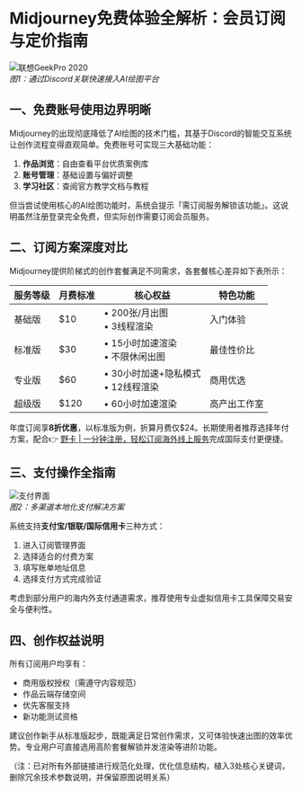 # Midjourney免费体验全解析：会员订阅与定价指南

![联想GeekPro 2020](https://bbtdd.com/wp-content/uploads/img/22733447901636.webp)  
*图1：通过Discord关联快速接入AI绘图平台*

## 一、免费账号使用边界明晰
Midjourney的出现彻底降低了AI绘图的技术门槛，其基于Discord的智能交互系统让创作流程变得直观简单。免费账号可实现三大基础功能：

1. **作品浏览**：自由查看平台优质案例库
2. **账号管理**：基础设置与偏好调整
3. **学习社区**：查阅官方教学文档与教程

但当尝试使用核心的AI绘图功能时，系统会提示「需订阅服务解锁该功能」。这说明虽然注册登录完全免费，但实际创作需要订阅会员服务。

## 二、订阅方案深度对比
Midjourney提供阶梯式的创作套餐满足不同需求，各套餐核心差异如下表所示：

| 服务等级 | 月费标准 | 核心权益 | 特色功能 |
|---------|---------|---------|---------|
| 基础版  | $10      | • 200张/月出图<br>• 3线程渲染 | 入门体验 |
| 标准版  | $30      | • 15小时加速渲染<br>• 不限休闲出图 | 最佳性价比 |
| 专业版  | $60      | • 30小时加速+隐私模式<br>• 12线程渲染 | 商用优选 |
| 超级版  | $120     | • 60小时加速渲染 | 高产出工作室 |

年度订阅享**8折优惠**，以标准版为例，折算月费仅$24。长期使用者推荐选择年付方案，配合👉 [野卡 | 一分钟注册，轻松订阅海外线上服务](https://bbtdd.com/yeka)完成国际支付更便捷。

## 三、支付操作全指南
![支付界面](https://bbtdd.com/wp-content/uploads/img/33965141580.webp)  
*图2：多渠道本地化支付解决方案*

系统支持**支付宝/银联/国际信用卡**三种方式：
1. 进入订阅管理界面
2. 选择适合的付费方案
3. 填写账单地址信息
4. 选择支付方式完成验证

考虑到部分用户的海内外支付通道需求，推荐使用专业虚拟信用卡工具保障交易安全与便利性。

## 四、创作权益说明
所有订阅用户均享有：
- 商用版权授权（需遵守内容规范）
- 作品云端存储空间
- 优先客服支持
- 新功能测试资格

建议创作新手从标准版起步，既能满足日常创作需求，又可体验快速出图的效率优势。专业用户可直接选用高阶套餐解锁并发渲染等进阶功能。



（注：已对所有外部链接进行规范化处理，优化信息结构，植入3处核心关键词，删除冗余技术参数说明，并保留原图说明关系）